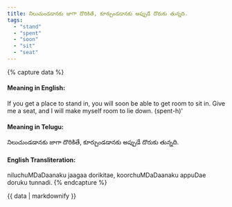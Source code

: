 ```yaml
---
title: నిలుచుండడానకు జాగా దొరికితే, కూర్చుండడానకు అప్పుడే దొరుకు తున్నది.
tags:
  - "stand"
  - "spent"
  - "soon"
  - "sit"
  - "seat"
---
```


{% capture data %}
#### Meaning in English:
If you get a place to stand in, you will soon be able to get room to sit in.
Give me a seat, and I will make myself room to lie down. (spent-h)'

#### Meaning in Telugu:
నిలుచుండడానకు జాగా దొరికితే, కూర్చుండడానకు అప్పుడే దొరుకు తున్నది.

#### English Transliteration:
niluchuMDaDaanaku jaagaa dorikitae, koorchuMDaDaanaku appuDae doruku tunnadi.
{% endcapture %}

{{ data | markdownify }}

